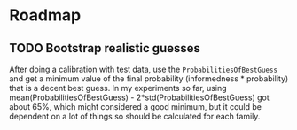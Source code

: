# Roadmap

## TODO Bootstrap realistic guesses

After doing a calibration with test data, use the `ProbabilitiesOfBestGuess` and get a minimum value of the final probability (informedness * probability) that is a decent best guess. In my experiments so far, using mean(ProbabilitiesOfBestGuess) - 2*std(ProbabilitiesOfBestGuess) got about 65%, which might considered a good minimum, but it could be dependent on a lot of things so should be calculated for each family.